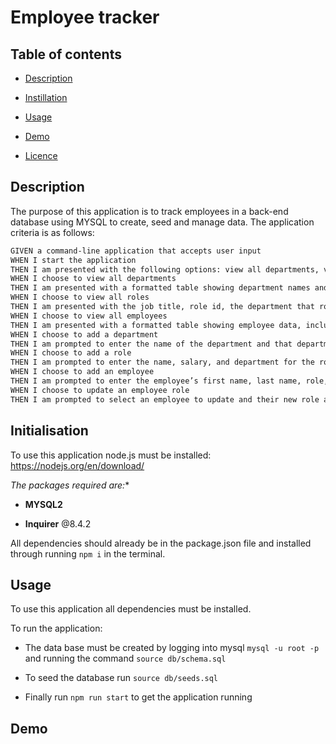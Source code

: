 # Employee tracker 

## Table of contents

* [Description](#Description)

* [Instillation](#Instillation)

* [Usage](#Usage)

* [Demo](#Demo)

* [Licence](#License)

## Description

The purpose of this application is to track employees in a back-end database using MYSQL to create, seed and manage data. The application criteria is as follows:

```markdown
GIVEN a command-line application that accepts user input
WHEN I start the application
THEN I am presented with the following options: view all departments, view all roles, view all employees, add a department, add a role, add an employee, and update an employee role
WHEN I choose to view all departments
THEN I am presented with a formatted table showing department names and department ids
WHEN I choose to view all roles
THEN I am presented with the job title, role id, the department that role belongs to, and the salary for that role
WHEN I choose to view all employees
THEN I am presented with a formatted table showing employee data, including employee ids, first names, last names, job titles, departments, salaries, and managers that the employees report to
WHEN I choose to add a department
THEN I am prompted to enter the name of the department and that department is added to the database
WHEN I choose to add a role
THEN I am prompted to enter the name, salary, and department for the role and that role is added to the database
WHEN I choose to add an employee
THEN I am prompted to enter the employee’s first name, last name, role, and manager, and that employee is added to the database
WHEN I choose to update an employee role
THEN I am prompted to select an employee to update and their new role and this information is updated in the database
```

## Initialisation

To use this application node.js must be installed: https://nodejs.org/en/download/ <br />

*The packages required are:**

* **MYSQL2**  

* **Inquirer** @8.4.2

All dependencies should already be in the package.json file and installed through running ```npm i``` in the terminal.

## Usage

To use this application all dependencies must be installed. <br>

To run the application:

* The data base must be created by logging into mysql `mysql -u root -p` and running the command `source db/schema.sql`

* To seed the database run `source db/seeds.sql`

* Finally run `npm run start` to get the application running 

## Demo